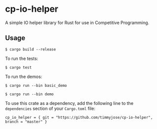 # cp-io-helper

A simple IO helper library for Rust for use in Competitive Programming.

## Usage

```
$ cargo build --release
```

To run the tests:

```
$ cargo test
```

To run the demos:

```
$ cargo run --bin basic_demo
```

```
$ cargo run --bin demo
```

To use this crate as a dependency, add the following line to the `dependencies` section of your `Cargo.toml` file:

```
cp_io_helper = { git = "https://github.com/timmyjose/cp-io-helper", branch = "master" }
```
